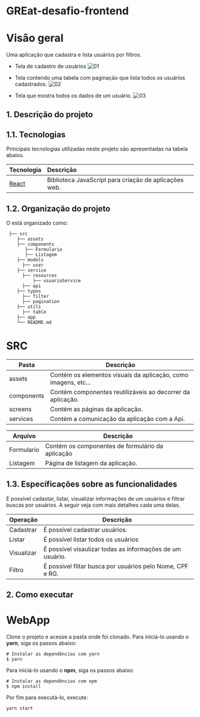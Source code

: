# GREat-desafio-frontend

# Visão geral
Uma aplicação que cadastra e lista usuários por filtros.

* Tela de cadastro de usuários
![01](https://user-images.githubusercontent.com/37351953/189362535-9596f433-c841-4743-ba31-557bba045403.png)

* Tela contendo uma tabela com paginação que lista todos os usuários cadastrados.
![02](https://user-images.githubusercontent.com/37351953/189364586-b884a2c0-bc1c-4ff7-9f8c-19d747f6b1ec.png)


* Tela que mostra todos os dados de um usuário.
![03](https://user-images.githubusercontent.com/37351953/189364594-4a9c5384-1899-439c-883b-c4a0e07adace.png)

<!-- 
1. Descrição do projeto
2. Tecnologias utilizadas
3. Organização do projeto
4. Build e deploy
5. Desenvolvimento 
-->

## 1. Descrição do projeto
## 1.1. Tecnologias

Principais tecnologias utilizadas neste projeto são apresentadas na tabela abaixo.

| Tecnologia                               | Descrição                                                                     |
| :--------------------------------------- | :---------------------------------------------------------------------------- |          
| [React](https://pt-br.reactjs.org/)      | Biblioteca JavaScript para criação de aplicações web.                         |

## 1.2. Organização do projeto

O está organizado como:

     ├── src
        ├── assets
        ├── components
           ├── Formulario
           ├── Listagem
        ├── models
          ├── user
        ├── service
          ├── resources
              ├── usuarioService
          ├── api
        ├── types
          ├── filter
          ├── pagination
        ├── utils
          ├── table
        ├── app
        └── README.md
        
 # SRC
| Pasta                     | Descrição                                                                                                                       |
| ------------------------- | ------------------------------------------------------------------------------------------------------------------------------- |
| assets                    | Contém os elementos visuais da aplicação, como imagens, etc...                                                                  |
| components                | Contém componentes reutilizáveis ao decorrer da aplicação.                                                                      |
| screens                   | Contém as páginas da aplicação.                                                                                                 |
| services                  | Contém a comunicação da aplicação com a Api.    



| Arquivo                   | Descrição                                                                           |
| ------------------------- | ----------------------------------------------------------------------------------- |
| Formulario                | Contém os componentes de formulário da aplicação                                    |
| Listagem                  | Página de listagem da aplicação.                                                    |


## 1.3. Específicações sobre as funcionalidades
É possível cadastar, listar, visualizar informações de um usuários e filtrar buscas por usuários. A seguir veja com mais detalhes cada uma delas.

|Operação     | Descrição
|------------ | -----------------------
| Cadastrar   | É possível cadastrar usuários.
| Listar      | É possível listar todos os usuários
| Visualizar  | É possível visaulizar todas as informações de um usuário.
| Filtro      | É possivel filtar busca por usuários pelo Nome, CPF e RG.


## 2.  Como executar

# WebApp

Clone o projeto e acesse a pasta onde foi clonado.
Para iniciá-lo usando o **yarn**, siga os passos abaixo:

```
# Instalar as dependências com yarn 
$ yarn
```

Para iniciá-lo usando o **npm**, siga os passos abaixo:

```
# Instalar as dependências com npm 
$ npm install
```

Por fim para executá-lo, execute:
```
yarn start
```
